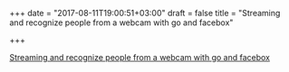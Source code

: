 +++
date = "2017-08-11T19:00:51+03:00"
draft = false
title = "Streaming and recognize people from a webcam with go and facebox"

+++

<p><a href="https://blog.machinebox.io/streaming-and-recognize-people-from-a-webcam-with-go-and-facebox-acea645b94ab?gi=51b0e474ebce">Streaming and recognize people from a webcam with go and facebox</a></p>

